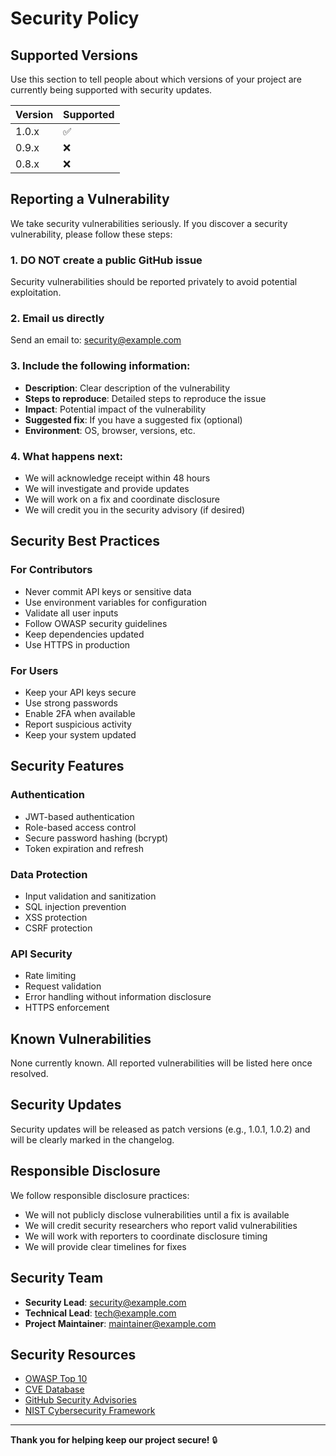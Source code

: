 # Security Policy

## Supported Versions

Use this section to tell people about which versions of your project are currently being supported with security updates.

| Version | Supported          |
| ------- | ------------------ |
| 1.0.x   | :white_check_mark: |
| 0.9.x   | :x:                |
| 0.8.x   | :x:                |

## Reporting a Vulnerability

We take security vulnerabilities seriously. If you discover a security vulnerability, please follow these steps:

### 1. **DO NOT** create a public GitHub issue
Security vulnerabilities should be reported privately to avoid potential exploitation.

### 2. Email us directly
Send an email to: [security@example.com](mailto:security@example.com)

### 3. Include the following information:
- **Description**: Clear description of the vulnerability
- **Steps to reproduce**: Detailed steps to reproduce the issue
- **Impact**: Potential impact of the vulnerability
- **Suggested fix**: If you have a suggested fix (optional)
- **Environment**: OS, browser, versions, etc.

### 4. What happens next:
- We will acknowledge receipt within 48 hours
- We will investigate and provide updates
- We will work on a fix and coordinate disclosure
- We will credit you in the security advisory (if desired)

## Security Best Practices

### For Contributors
- Never commit API keys or sensitive data
- Use environment variables for configuration
- Validate all user inputs
- Follow OWASP security guidelines
- Keep dependencies updated
- Use HTTPS in production

### For Users
- Keep your API keys secure
- Use strong passwords
- Enable 2FA when available
- Report suspicious activity
- Keep your system updated

## Security Features

### Authentication
- JWT-based authentication
- Role-based access control
- Secure password hashing (bcrypt)
- Token expiration and refresh

### Data Protection
- Input validation and sanitization
- SQL injection prevention
- XSS protection
- CSRF protection

### API Security
- Rate limiting
- Request validation
- Error handling without information disclosure
- HTTPS enforcement

## Known Vulnerabilities

None currently known. All reported vulnerabilities will be listed here once resolved.

## Security Updates

Security updates will be released as patch versions (e.g., 1.0.1, 1.0.2) and will be clearly marked in the changelog.

## Responsible Disclosure

We follow responsible disclosure practices:
- We will not publicly disclose vulnerabilities until a fix is available
- We will credit security researchers who report valid vulnerabilities
- We will work with reporters to coordinate disclosure timing
- We will provide clear timelines for fixes

## Security Team

- **Security Lead**: [security@example.com](mailto:security@example.com)
- **Technical Lead**: [tech@example.com](mailto:tech@example.com)
- **Project Maintainer**: [maintainer@example.com](mailto:maintainer@example.com)

## Security Resources

- [OWASP Top 10](https://owasp.org/www-project-top-ten/)
- [CVE Database](https://cve.mitre.org/)
- [GitHub Security Advisories](https://github.com/security/advisories)
- [NIST Cybersecurity Framework](https://www.nist.gov/cyberframework)

---

**Thank you for helping keep our project secure!** 🔒 